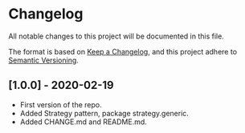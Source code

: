 # Changelog
All notable changes to this project will be documented in this file.

The format is based on [Keep a Changelog](https://keepachangelog.com/en/1.0.0/),
and this project adhere to [Semantic Versioning](https://semver.org/spec/v2.0.0.html).


## [1.0.0] - 2020-02-19
- First version of the repo.
- Added Strategy pattern, package strategy.generic.
- Added CHANGE.md and README.md.